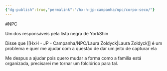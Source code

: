 ```yaml
---
{"dg-publish":true,"permalink":"/hx-h-jp-campanha/npc/corpo-seco/"}
---
```


#NPC

Um dos responsáveis pela lista negra de YorkShin

Disse que [[HxH - JP - Campanha/NPC/Laura Zoldyck\|Laura Zoldyck]] é um problema e quer me ajudar com a questão de dar um jeito de capturar ela

Me despus a ajudar pois quero mudar a forma como a familia está organizada, precisarei me tornar um folclórico para tal.




